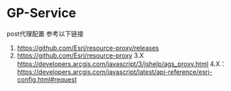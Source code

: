 # GP-Service


post代理配置
参考以下链接
1.	https://github.com/Esri/resource-proxy/releases 
2.	https://github.com/Esri/resource-proxy
3.X https://developers.arcgis.com/javascript/3/jshelp/ags_proxy.html
4.X：https://developers.arcgis.com/javascript/latest/api-reference/esri-config.html#request
